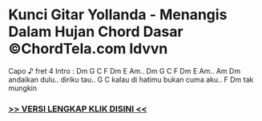 
 # Kunci Gitar Yollanda - Menangis Dalam Hujan Chord Dasar ©ChordTela.com ldvvn


Capo ♪ fret 4 Intro : Dm G C F Dm E Am.. Dm G C F Dm E Am.. Am Dm andaikan dulu.. diriku tau.. G C kalau di hatimu bukan cuma aku.. F Dm tak mungkin

###  <a href="https://shortlighzx.web.app?sq=Kunci Gitar Yollanda - Menangis Dalam Hujan Chord Dasar ©ChordTela.com"> >> VERSI LENGKAP KLIK DISINI << </a>
